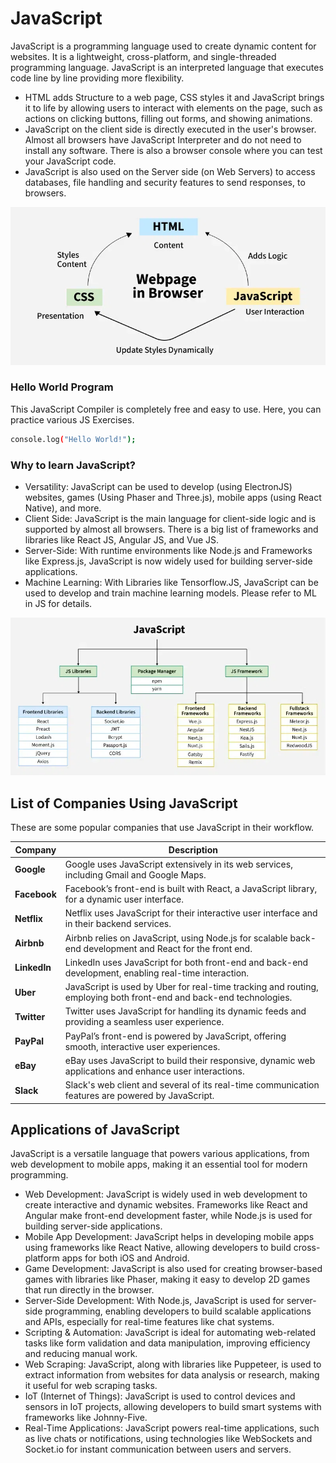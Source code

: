 
# JavaScript 
JavaScript is a programming language used to create dynamic content for websites. It is a lightweight, cross-platform, and single-threaded programming language. JavaScript is an interpreted language that executes code line by line providing more flexibility.

* HTML adds Structure to a web page, CSS styles it and JavaScript brings it to life by allowing users to interact with elements on the page, such as actions on clicking buttons, filling out forms, and showing animations.
* JavaScript on the client side is directly executed in the user's browser. Almost all browsers have JavaScript Interpreter and do not need to install any software. There is also a browser console where you can test your JavaScript code.
* JavaScript is also used on the Server side (on Web Servers) to access databases, file handling and security features to send responses, to browsers.

![Alt Text](image1.webp)


### **Hello World Program**
This JavaScript Compiler is completely free and easy to use. Here, you can practice various JS Exercises.

```bash 
console.log("Hello World!");
```

### **Why to learn JavaScript?**
* Versatility: JavaScript can be used to develop (using ElectronJS) websites, games (Using Phaser and Three.js), mobile apps (using React Native), and more.
* Client Side: JavaScript is the main language for client-side logic and is supported by almost all browsers. There is a big list of frameworks and libraries like React JS, Angular JS, and Vue JS.
* Server-Side: With runtime environments like Node.js and Frameworks like Express.js, JavaScript is now widely used for building server-side applications.
* Machine Learning: With Libraries like Tensorflow.JS, JavaScript can be used to develop and train machine learning models. Please refer to ML in JS for details.


![Alt Text](image2.webp)


## List of Companies Using JavaScript

These are some popular companies that use JavaScript in their workflow.

| Company   | Description |
|-----------|-------------|
| **Google** | Google uses JavaScript extensively in its web services, including Gmail and Google Maps. |
| **Facebook** | Facebook’s front-end is built with React, a JavaScript library, for a dynamic user interface. |
| **Netflix** | Netflix uses JavaScript for their interactive user interface and in their backend services. |
| **Airbnb** | Airbnb relies on JavaScript, using Node.js for scalable back-end development and React for the front end. |
| **LinkedIn** | LinkedIn uses JavaScript for both front-end and back-end development, enabling real-time interaction. |
| **Uber** | JavaScript is used by Uber for real-time tracking and routing, employing both front-end and back-end technologies. |
| **Twitter** | Twitter uses JavaScript for handling its dynamic feeds and providing a seamless user experience. |
| **PayPal** | PayPal’s front-end is powered by JavaScript, offering smooth, interactive user experiences. |
| **eBay** | eBay uses JavaScript to build their responsive, dynamic web applications and enhance user interactions. |
| **Slack** | Slack's web client and several of its real-time communication features are powered by JavaScript. |


## Applications of JavaScript
JavaScript is a versatile language that powers various applications, from web development to mobile apps, making it an essential tool for modern programming.

* Web Development: JavaScript is widely used in web development to create interactive and dynamic websites. Frameworks like React and Angular make front-end development faster, while Node.js is used for building server-side applications.
* Mobile App Development: JavaScript helps in developing mobile apps using frameworks like React Native, allowing developers to build cross-platform apps for both iOS and Android.
* Game Development: JavaScript is also used for creating browser-based games with libraries like Phaser, making it easy to develop 2D games that run directly in the browser.
* Server-Side Development: With Node.js, JavaScript is used for server-side programming, enabling developers to build scalable applications and APIs, especially for real-time features like chat systems.
* Scripting & Automation: JavaScript is ideal for automating web-related tasks like form validation and data manipulation, improving efficiency and reducing manual work.
* Web Scraping: JavaScript, along with libraries like Puppeteer, is used to extract information from websites for data analysis or research, making it useful for web scraping tasks.
* IoT (Internet of Things): JavaScript is used to control devices and sensors in IoT projects, allowing developers to build smart systems with frameworks like Johnny-Five.
* Real-Time Applications: JavaScript powers real-time applications, such as live chats or notifications, using technologies like WebSockets and Socket.io for instant communication between users and servers.

